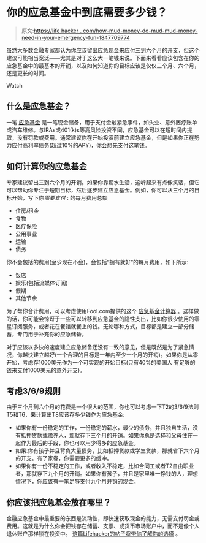 # 你的应急基金中到底需要多少钱？

> 原文:[https://life hacker . com/how-mud-money-do-mud-mud-money-need-in-your-emergency-fun-1847709774](https://lifehacker.com/how-much-money-do-you-really-need-in-your-emergency-fun-1847709774)

虽然大多数金融专家都认为你应该留出应急现金来应付三到六个月的开支，但这个建议可能相当宽泛——尤其是对于这么大一笔钱来说。下面来看看应该包含在你的应急基金中的最基本的开销，以及如何知道你的目标应该是仅仅三个月、六个月，还是更长的时间。

Watch

## 什么是应急基金？

一笔 [应急基金](https://www.investopedia.com/terms/e/emergency_fund.asp) 是一笔现金储备，用于支付金融紧急事件，如失业、意外医疗账单或汽车维修。与IRAs或401(k)s等高风险投资不同，应急基金可以在短时间内提取，没有罚款或费用。通常建议你在开始投资前建立应急基金，但是如果你正在努力应付高利率债务(超过10%的APY)，你会想先支付这笔钱。

## **如何计算你的应急基金**

专家建议留出三到六个月的开销。如果你靠薪水生活，这听起来有点像笑话，但它可以帮助你专注于短期目标，然后逐步建立应急基金。例如，你可以从三个月的目标开始，写下你*需要支付* :
的每月费用总额

*   住房/租金
*   食物
*   医疗保险
*   公用事业
*   运输
*   债务

你不会包括的费用(至少现在不会)，会包括“拥有就好”的每月费用，如下所示:

*   饭店
*   娱乐(包括流媒体订阅)
*   假期
*   其他节余

为了帮你合计费用，可以考虑使用Fool.com提供的这个 [应急基金计算器](https://www.fool.com/the-ascent/banks/emergency-fund-calculator/) 。这样做的话，你可能会惊讶于一些可以转移到应急基金的隐性支出，比如你很少使用的零星订阅服务，或者花在餐馆就餐上的钱。无论哪种方式，目标都是建立一部分储蓄，专门用于补充你的应急储备。

对于应该以多快的速度建立应急储备还没有一致的意见，但是既然是为了紧急情况，你越快建立越好(一个合理的目标是一年内至少一个月的开销)。如果你是从零开始，考虑存1000美元作为一个可实现的开始目标(只有40%的美国人 有足够的钱来支付1000美元的意外开支)。

## 考虑3/6/9规则

由于三个月到六个月的花费是一个很大的范围，你也可以考虑一下T2的3/6/9法则T5和T6，来计算出T8应该存多少钱作为应急基金:

*   如果你有一份稳定的工作，一份稳定的薪水，最少的债务，并且独自生活，没有抵押贷款或赡养人，那就存下三个月的开销。如果你总是选择和父母住在一起作为最后的手段，你也可以用少得多的应急基金。
*   如果:你有孩子并且背负大量债务，比如抵押贷款或学生贷款，那就省下六个月的开支。有了家眷，你需要更多的缓冲。
*   如果你有一份不稳定的工作，或者收入不稳定，比如合同工或者T2自由职业者，那就存下九个月的开销。如果你有孩子，并且是家里唯一挣钱的人，理想情况下，你应该有一笔足够支付九个月开销的现金。

## 你应该把应急基金放在哪里？

金融应急基金中最重要的东西是流动性，即快速获取现金的能力，无需支付罚金或费用。这就是为什么你会把钱存在储蓄、支票、或货币市场账户中，而不是像个人退休账户那样锁在投资中。 [这篇Lifehacker的帖子将带你了解你的选择](https://lifehacker.com/where-to-stash-your-emergency-fund-to-protect-it-from-i-1847593808) 。